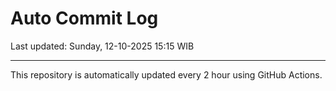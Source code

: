 # Auto Commit Log

Last updated: Sunday, 12-10-2025 15:15 WIB

---

This repository is automatically updated every 2 hour using GitHub Actions.
